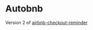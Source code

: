 # Autobnb

Version 2 of [airbnb-checkout-reminder](https://github.com/leejh3224/airbnb-checkout-reminder)